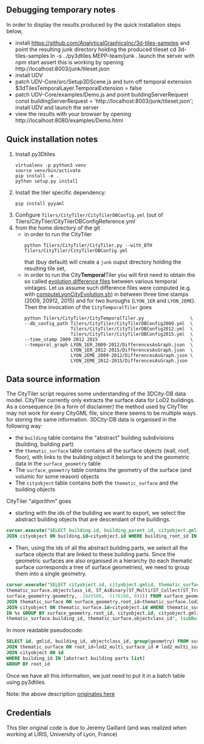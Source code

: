 ## Debugging temporary notes
In order to display the results produced by the quick installation steps below,
 - install https://github.com/AnalyticalGraphicsInc/3d-tiles-samples
   and point the resulting junk directory holding the produced tileset
     cd 3d-tiles-samples
     ln -s ../py3dtiles.MEPP-team/junk .
   launch the server with npm start
   assert this is working by opening
      http://localhost:8003/junk/tileset.json
 - install UDV
 - patch UDV-Core/src/Setup3DScene.js and turn off temporal extension
   $3dTilesTemporalLayer.TemporalExtension = false
 - patch UDV-Core/examples/Demo.js and point buildingServerRequest
   const buildingServerRequest = 'http://localhost:8003/junk/tileset.json';
   install UDV and launch the server
 - view the results with your browser by opening
     http://localhost:8080/examples/Demo.html
   

## Quick installation notes
 1. Install py3Dtiles
    ```
    virtualenv -p python3 venv
    source venv/bin/activate
    pip install -e .
    python setup.py install
    ``` 
 2. Install the tiler specific dependency:
    ```
    pip install pyyaml
    ```
 3. Configure `Tilers/CityTiler/CityTilerDBConfig.yml` (out of Tilers/CityTiler/CityTilerDBConfigReference.yml` 
 4. from the home directory of the git
    * in order to run the CityTiler
      ```
      python Tilers/CityTiler/CityTiler.py --with_BTH Tilers/CityTiler/CityTilerDBConfig.yml 
      ```
      that (buy default) will create a `junk` ouput directory holding the resulting tile set,
    * in order to run the City**Temporal**Tiler you will first need to obtain the so called [evolution difference files](https://github.com/MEPP-team/RICT/tree/master/ShellScripts/computeLyonCityEvolution) between various temporal vintages. Let us assume such difference files were computed (e.g. with [computeLyonCityEvolution.sh](https://github.com/MEPP-team/RICT/blob/master/ShellScripts/computeLyonCityEvolution/computeLyonCityEvolution.sh)) in between three time stamps (2009, 20912, 2015) and for two buroughs (`LYON_1ER` and `LYON_2EME`). Then the invocation of the `CityTemporalTiler` goes 
      ```
      python Tilers/CityTiler/CityTemporalTiler.py                 \
      --db_config_path Tilers/CityTiler/CityTilerDBConfig2009.yml  \
                       Tilers/CityTiler/CityTilerDBConfig2012.yml  \
                       Tilers/CityTiler/CityTilerDBConfig2015.yml  \
      --time_stamp 2009 2012 2015                                  \
      --temporal_graph LYON_1ER_2009-2012/DifferencesAsGraph.json  \
                       LYON_1ER_2012-2015/DifferencesAsGraph.json  \
                       LYON_2EME_2009-2012/DifferencesAsGraph.json \
                       LYON_2EME_2012-2015/DifferencesAsGraph.json
      ```

## Data source information
The CityTiler script requires some understanding of the 3DCity-DB data model.
CityTiler currently only extracts the surface data for LoD2 buildings.
As a consequence (in a form of disclaimer) the method used by CityTIler may not work for every CityGML file, since there seems to be multiple ways for storing the same information. 
3DCity-DB data is organised in the following way:
 * the `building` table contains the "abstract" building subdivisions (building, building part)
* the `thematic_surface` table contains all the surface objects (wall, roof, floor), with links to the building object it belongs to and the geometric data in the `surface_geometry` table
* The `surface_geometry` table contains the geometry of the surface (and volumic for some reason) objects
* The `cityobject` table contains both the `thematic_surface` and the building objects

CityTiler "algorithm" goes
 - starting with the ids of the building we want to export, we select the abstract building objects that are descendant of the buildings.
```sql
cursor.execute("SELECT building.id, building_parent_id, cityobject.gmlid, cityobject.objectclass_id FROM building
JOIN cityobject ON building.id=cityobject.id WHERE building_root_id IN %s", (buildingIds,))
```
 - Then, using the ids of all the abstract building parts, we select all the surface objects that are linked to these building parts. Since the geometric surfaces are also organised in a hierarchy (to each thematic surface corresponds a tree of surface geometries), we need to group them into a single geometry.
```sql
cursor.execute("SELECT cityobject.id, cityobject.gmlid, thematic_surface.building_id,
thematic_surface.objectclass_id, ST_AsBinary(ST_Multi(ST_Collect(ST_Translate(
surface_geometry.geometry, -1845500, -5176100, 0)))) FROM surface_geometry
JOIN thematic_surface ON surface_geometry.root_id=thematic_surface.lod2_multi_surface_id
JOIN cityobject ON thematic_surface.id=cityobject.id WHERE thematic_surface.building_id
IN %s GROUP BY surface_geometry.root_id, cityobject.id, cityobject.gmlid,
thematic_surface.building_id, thematic_surface.objectclass_id", (subBuildingIds,))
```
In more readable pseudocode: 
```sql
SELECT id, gmlid, building_id, objectclass_id, group(geometry) FROM surface_geometry 
JOIN thematic_surface ON root_id=lod2_multi_surface_id # lod2_multi_surface_id only points on the root of the geometry tree
JOIN cityobject ON id
WHERE building_id IN [abstract building parts list]
GROUP BY root_id
```
Once we have all this information, we just need to put it in a batch table using py3dtiles.

Note: the above description [originates here](https://github.com/MEPP-team/RICT/blob/master/Doc/Devel/Design/DesignNote018.md)

## Credentials
This tiler original code is due to Jeremy Gaillard (and was realized
when working at LIRIS, University of Lyon, France)
